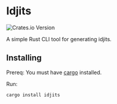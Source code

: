 # Idjits

![Crates.io Version](https://img.shields.io/crates/v/idjits)

A simple Rust CLI tool for generating idjits.

## Installing

Prereq: You must have [cargo](https://doc.rust-lang.org/cargo/) installed.

Run:

```
cargo install idjits
```
